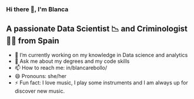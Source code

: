### Hi there 👋, I'm Blanca

## A passionate Data Scientist 📉 and Criminologist 🕵🏻 from Spain

- 🌱 I’m currently working on my knowledge in Data science and analytics
- 💬 Ask me about my degrees and my code skills
- 📫 How to reach me: in/blancarebollo/
- 😄 Pronouns: she/her
- ⚡ Fun fact: I love music, I play some instruments and I am always up for discover new music.


